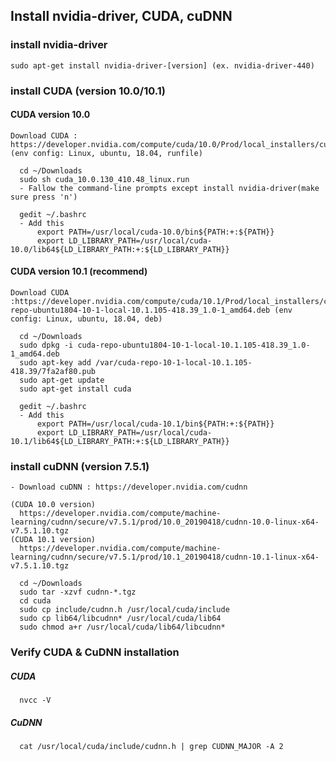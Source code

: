 ## Install nvidia-driver, CUDA, cuDNN
  ### install nvidia-driver
    sudo apt-get install nvidia-driver-[version] (ex. nvidia-driver-440)

  ### install CUDA (version 10.0/10.1)
  
  #### CUDA version 10.0
    Download CUDA : https://developer.nvidia.com/compute/cuda/10.0/Prod/local_installers/cuda_10.0.130_410.48_linux (env config: Linux, ubuntu, 18.04, runfile)
    
      cd ~/Downloads
      sudo sh cuda_10.0.130_410.48_linux.run
      - Fallow the command-line prompts except install nvidia-driver(make sure press 'n')
      
      gedit ~/.bashrc
      - Add this
          export PATH=/usr/local/cuda-10.0/bin${PATH:+:${PATH}}
          export LD_LIBRARY_PATH=/usr/local/cuda-10.0/lib64${LD_LIBRARY_PATH:+:${LD_LIBRARY_PATH}}
  
  #### CUDA version 10.1 (recommend)
    Download CUDA :https://developer.nvidia.com/compute/cuda/10.1/Prod/local_installers/cuda-repo-ubuntu1804-10-1-local-10.1.105-418.39_1.0-1_amd64.deb (env config: Linux, ubuntu, 18.04, deb)
    
      cd ~/Downloads
      sudo dpkg -i cuda-repo-ubuntu1804-10-1-local-10.1.105-418.39_1.0-1_amd64.deb
      sudo apt-key add /var/cuda-repo-10-1-local-10.1.105-418.39/7fa2af80.pub
      sudo apt-get update
      sudo apt-get install cuda
      
      gedit ~/.bashrc
      - Add this
          export PATH=/usr/local/cuda-10.1/bin${PATH:+:${PATH}}
          export LD_LIBRARY_PATH=/usr/local/cuda-10.1/lib64${LD_LIBRARY_PATH:+:${LD_LIBRARY_PATH}}
      
  ### install cuDNN (version 7.5.1)
    - Download cuDNN : https://developer.nvidia.com/cudnn
    
    (CUDA 10.0 version)
      https://developer.nvidia.com/compute/machine-learning/cudnn/secure/v7.5.1/prod/10.0_20190418/cudnn-10.0-linux-x64-v7.5.1.10.tgz
    (CUDA 10.1 version)
      https://developer.nvidia.com/compute/machine-learning/cudnn/secure/v7.5.1/prod/10.1_20190418/cudnn-10.1-linux-x64-v7.5.1.10.tgz
      
      cd ~/Downloads
      sudo tar -xzvf cudnn-*.tgz 
      cd cuda
      sudo cp include/cudnn.h /usr/local/cuda/include
      sudo cp lib64/libcudnn* /usr/local/cuda/lib64
      sudo chmod a+r /usr/local/cuda/lib64/libcudnn*
      
  ### Verify CUDA & CuDNN installation
  ##### CUDA
      nvcc -V
  ##### CuDNN
      cat /usr/local/cuda/include/cudnn.h | grep CUDNN_MAJOR -A 2
